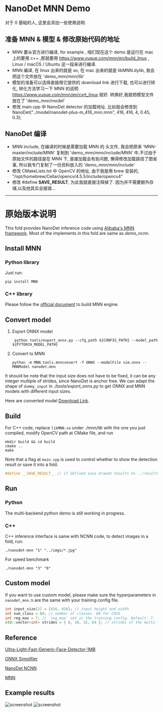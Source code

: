 # NanoDet MNN Demo

 对于 0 基础的人, 这里会添加一些使用说明. 
 
## 准备 MNN & 模型 & 修改原始代码的地址
- MNN 要从官方进行编译, for example , 咱们现在这个 demo 是运行在 mac 上的要用 c++ ,那就要用 https://www.yuque.com/mnn/en/build_linux  , Linux / macOS / Ubuntu 这一段来进行编译.
- MNN 编译, 在 linux 出来的就是 so, 在 mac 出来的就是 libMNN.dylib, 我会把这个文件放在 'demo_mnn/mnn/lib'
- 模型的准备可以选择直接用它提供的 download link 进行下载, 也可以进行转化, 转化方法学习一下 MNN 的说明 https://www.yuque.com/mnn/en/cvrt_linux 就好. 转换好,我就把模型文件放在了 'demo_mnn/model'
- 修改 main.cpp 中 NanoDet detector 的加载地址.   比如我会修改到 NanoDet("../model/nanodet-plus-m_416_mnn.mnn", 416, 416, 4, 0.45, 0.3);


## NanoDet 编译
- MNN include, 在编译的时候是需要加载 MNN 的 头文件, 我会把原来 'MNN-master/include/MNN' 复制到 'demo_mnn/mnn/include/MNN' 中,不过由于原始文件的路径是在 MNN 下, 直接加载会有些问题, 懒得修改加载路径了图省事, 所以我专门复制了一份资料放入的 'demo_mnn/mnn/include'
- 修改 CMakeLists.txt 中  OpenCV 的地址, 由于我是用 brew 安装的,  "/opt/homebrew/Cellar/opencv/4.5.5/include/opencv4"
- 修改 #define __SAVE_RESULT__, 为此我就直接注释掉了. 因为并不需要额外存储,以及他其实会报错...






-------------------------------------------------
# 原始版本说明
This fold provides NanoDet inference code using
[Alibaba's MNN framework](https://github.com/alibaba/MNN). Most of the implements in
this fold are same as *demo_ncnn*.

## Install MNN

### Python library

Just run:

``` shell
pip install MNN
```

### C++ library

Please follow the [official document](https://www.yuque.com/mnn/en/build_linux) to build MNN engine.

## Convert model

1. Export ONNX model

   ```shell
    python tools/export_onnx.py --cfg_path ${CONFIG_PATH} --model_path ${PYTORCH_MODEL_PATH}
   ```

2. Convert to MNN

   ``` shell
   python -m MNN.tools.mnnconvert -f ONNX --modelFile sim.onnx --MNNModel nanodet.mnn
   ```

It should be note that the input size does not have to be fixed, it can be any integer multiple of strides,
since NanoDet is anchor free. We can adapt the shape of `dummy_input` in *./tools/export_onnx.py* to get ONNX and MNN models
with different input sizes.

Here are converted model
[Download Link](https://github.com/RangiLyu/nanodet/releases/download/v1.0.0-alpha-1/nanodet-plus-m_416_mnn.mnn).

## Build

For C++ code, replace `libMNN.so` under *./mnn/lib* with the one you just compiled, modify OpenCV path at CMake file,
and run

``` shell
mkdir build && cd build
cmake ..
make
```

Note that a flag at `main.cpp` is used to control whether to show the detection result or save it into a fold.

``` c++
#define __SAVE_RESULT__ // if defined save drawed results to ../results, else show it in windows
```

## Run

### Python

The multi-backend python demo is still working in progress.

### C++

C++ inference interface is same with NCNN code, to detect images in a fold, run:

``` shell
./nanodet-mnn "1" "../imgs/*.jpg"
```

For speed benchmark

``` shell
./nanodet-mnn "3" "0"
```

## Custom model

If you want to use custom model, please make sure the hyperparameters
in `nanodet_mnn.h` are the same with your training config file.

```cpp
int input_size[2] = {416, 416}; // input height and width
int num_class = 80; // number of classes. 80 for COCO
int reg_max = 7; // `reg_max` set in the training config. Default: 7.
std::vector<int> strides = { 8, 16, 32, 64 }; // strides of the multi-level feature.
```

## Reference

[Ultra-Light-Fast-Generic-Face-Detector-1MB](https://github.com/Linzaer/Ultra-Light-Fast-Generic-Face-Detector-1MB/tree/master/MNN)

[ONNX Simplifier](https://github.com/daquexian/onnx-simplifier)

[NanoDet NCNN](https://github.com/RangiLyu/nanodet/tree/main/demo_ncnn)

[MNN](https://github.com/alibaba/MNN)

## Example results

![screenshot](./results/000252.jpg?raw=true)
![screenshot](./results/000258.jpg?raw=true)
